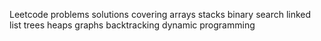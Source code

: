 Leetcode problems solutions covering
arrays
stacks
binary search
linked list
trees 
heaps
graphs
backtracking
dynamic programming
